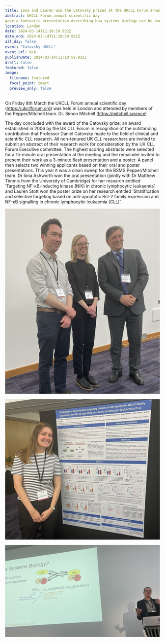 ```yaml
---
title: Iona and Lauren win the Catovsky prizes at the UKCLL Forum annual scientific day
abstract: UKCLL Forum annual scientific day 
gave a fantastic presentation describing how systems biology can be used to predict responses to therapy.  
location: London
date: 2024-03-14T11:10:59.932Z
date_end: 2024-03-14T11:10:59.932Z
all_day: false
event: "Catovsky UKCLL"
event_url: N/A
publishDate: 2024-03-14T11:10:59.932Z
draft: false
featured: false
image:
  filename: featured
  focal_point: Smart
  preview_only: false
---
```

On Friday 8th March the UKCLL Forum annual scientific day (https://ukcllforum.org) was held in London and attended by members of the Pepper/Mitchell team. Dr. Simon Mitchell (https://mitchell.science)


The day concluded with the award of the Catovsky prize; an award established in 2006 by the UK CLL Forum in recognition of the outstanding contribution that Professor Daniel Catovsky made to the field of clinical and scientific CLL research. All non-tenured UK CLL researchers are invited to submit an abstract of their research work for consideration by the UK CLL Forum Executive committee. The highest scoring abstracts were selected for a 15-minute oral presentation at the meeting and the remainder invited to present their work as a 3-minute flash presentation and a poster. A panel then selects two winning applicants based on their oral and poster presentations. This year it was a clean sweep for the BSMS Pepper/Mitchell team. Dr Iona Ashworth won the oral presentation (jointly with Dr Matthew Timmis from the University of Cambridge) for her research entitled ‘Targeting NF-κB-inducing kinase (NIK) in chronic lymphocytic leukaemia’, and Lauren Stott won the poster prize on her research entitled ‘Stratification and selective targeting based on anti-apoptotic Bcl-2 family expression and NF-κB signalling in chronic lymphocytic leukaemia (CLL)’.

![](IonaUKCLL.jpeg "Iona with Dr Matthew Timmis and Professor Francesco Forconi")

![](LaurenUKCLL.jpeg "Lauren with her award-winning poster")

![](SimonUKCLL.jpeg "Simon educating the audience on the power of Systems Biology")
